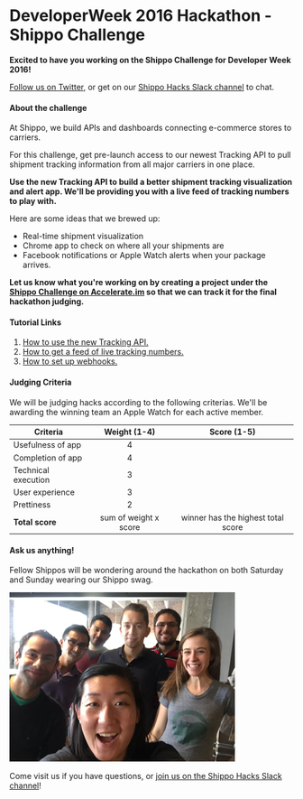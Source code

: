 # DeveloperWeek 2016 Hackathon - Shippo Challenge

**Excited to have you working on the Shippo Challenge for Developer Week 2016!** 

[Follow us on Twitter](https://twitter.com/goshippo), or get on our [Shippo Hacks Slack channel](http://goo.gl/forms/KYKhUUWbF5) to chat. 

#### About the challenge
At Shippo, we build APIs and dashboards connecting e-commerce stores to carriers. 

For this challenge, get pre-launch access to our newest Tracking API to pull shipment tracking information from all major carriers in one place. 

**Use the new Tracking API to build a better shipment tracking visualization and alert app. We'll be providing you with a live feed of tracking numbers to play with.**

Here are some ideas that we brewed up:

* Real-time shipment visualization
* Chrome app to check on where all your shipments are
* Facebook notifications or Apple Watch alerts when your package arrives.

**Let us know what you're working on by creating a project under the [Shippo Challenge on Accelerate.im](http://www.accelerate.im/challenges/52) so that we can track it for the final hackathon judging.**


#### Tutorial Links
1. [How to use the new Tracking API.](/tracking_api_instruct.md)
2. [How to get a feed of live tracking numbers.](/tracking_numbers.md)
2. [How to set up webhooks.](/webhook_setup.md)

#### Judging Criteria
We will be judging hacks according to the following criterias. We'll be awarding the winning team an Apple Watch for each active member.

Criteria | Weight (1-4) | Score (1-5)
------------ | :-------------: | :------------:
Usefulness of app | 4 | 
Completion of app | 4  | 
Technical execution | 3 |
User experience | 3
Prettiness | 2
**Total score** | sum of weight x score | winner has the highest total score


#### Ask us anything!
Fellow Shippos will be wondering around the hackathon on both Saturday and Sunday wearing our Shippo swag. 

![Shippo Team](img/shippo-hacks-team.png "Shippo Team")

Come visit us if you have questions, or [join us on the Shippo Hacks Slack channel](http://goo.gl/forms/KYKhUUWbF5)!